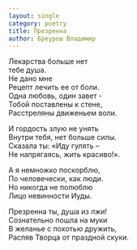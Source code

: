 ```yaml
---
layout: single
category: poetry
title: Презренна
author: Бреурош Владимир
---
```


Лекарства больше нет  
                      тебе душа.  
Не дано мне  
Рецепт лечить ее от боли.  
Одна любовь, один завет -  
Тобой поставлены к стене,  
Расстреляны движеньем воли.   

И гордость злую не унять  
Внутри тебя, нет больше силы.  
Сказала ты: «Иду гулять –  
Не напрягаясь, жить красиво!».   

А я немножко поскорблю,  
По человечески, как люди.  
Но никогда не полюблю  
Лицо невинности Иуды.   

Презренна ты, душа из лжи!  
Сознательно пошла на муки  
В желанье с похотью дружить,  
Распяв Творца от праздной скуки.   
